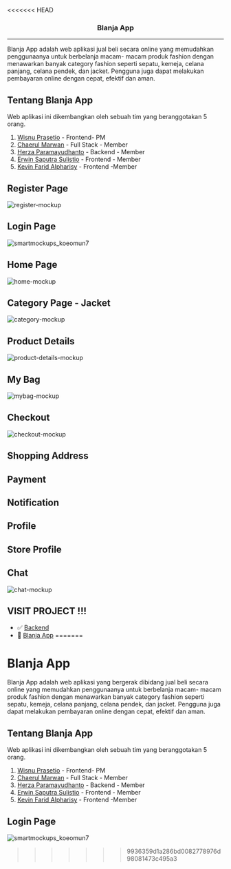 <<<<<<< HEAD
<h3 align="center">Blanja App</h3>

---


Blanja App adalah web aplikasi jual beli secara online yang memudahkan penggunaanya untuk berbelanja macam- macam produk fashion dengan menawarkan banyak category fashion seperti sepatu, kemeja, celana panjang, celana pendek, dan jacket. Pengguna juga dapat melakukan pembayaran online dengan cepat, efektif dan aman.

## Tentang Blanja App
Web aplikasi ini dikembangkan oleh sebuah tim yang beranggotakan 5 orang.

1. [Wisnu Prasetio](https://github.com/prasetioad) - Frontend- PM
2. [Chaerul Marwan](https://github.com/chaerulmarwan20) - Full Stack - Member
3. [Herza Paramayudhanto](https://github.com/herzaparam) - Backend - Member
4. [Erwin Saputra Sulistio](https://github.com/ErwinSaputraSulistio) - Frontend - Member
5. [Kevin Farid Alpharisy](https://github.com/kevinfaridap) - Frontend -Member


## Register Page
![register-mockup](https://user-images.githubusercontent.com/74039235/117530436-64f57680-b007-11eb-9114-2838cfef5115.jpg)

## Login Page
![smartmockups_koeomun7](https://user-images.githubusercontent.com/74039235/117496299-0d242480-afa1-11eb-8714-d156080b080b.jpg)

## Home Page
![home-mockup](https://user-images.githubusercontent.com/74039235/117530610-3e840b00-b008-11eb-8efd-fb08a1492237.jpg)

## Category Page - Jacket
![category-mockup](https://user-images.githubusercontent.com/74039235/117530743-147f1880-b009-11eb-8c05-3557a42ebe98.jpg)

## Product Details
![product-details-mockup](https://user-images.githubusercontent.com/74039235/117530886-d59d9280-b009-11eb-94e0-906406c62234.jpg)

## My Bag
![mybag-mockup](https://user-images.githubusercontent.com/74039235/117531713-10092e80-b00e-11eb-813d-ac80ca5c7ff6.jpg)

## Checkout
![checkout-mockup](https://user-images.githubusercontent.com/74039235/117532125-257f5800-b010-11eb-89b3-0aeeeda86afe.jpg)

## Shopping Address
## Payment
## Notification
## Profile
## Store Profile
## Chat
![chat-mockup](https://user-images.githubusercontent.com/74039235/117532296-e7ceff00-b010-11eb-894d-b79b3e6fcdf9.jpg)


## VISIT PROJECT !!!
- :white_check_mark: [Backend](https://github.com/chaerulmarwan20/tuku-backend)
- :rocket: [Blanja App]()
=======
# Blanja App

Blanja App adalah web aplikasi yang bergerak dibidang jual beli secara online yang memudahkan penggunaanya untuk berbelanja macam- macam produk fashion dengan menawarkan banyak category fashion seperti sepatu, kemeja, celana panjang, celana pendek, dan jacket. Pengguna juga dapat melakukan pembayaran online dengan cepat, efektif dan aman.

## Tentang Blanja App
Web aplikasi ini dikembangkan oleh sebuah tim yang beranggotakan 5 orang.

1. [Wisnu Prasetio](https://github.com/prasetioad) - Frontend- PM
2. [Chaerul Marwan](https://github.com/chaerulmarwan20) - Full Stack - Member
3. [Herza Paramayudhanto](https://github.com/herzaparam) - Backend - Member
4. [Erwin Saputra Sulistio](https://github.com/ErwinSaputraSulistio) - Frontend - Member
5. [Kevin Farid Alpharisy](https://github.com/kevinfaridap) - Frontend -Member


## Login Page
![smartmockups_koeomun7](https://user-images.githubusercontent.com/74039235/117496299-0d242480-afa1-11eb-8714-d156080b080b.jpg)
>>>>>>> 9936359d1a286bd0082778976d98081473c495a3
